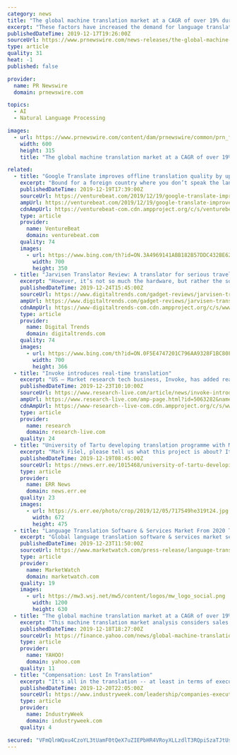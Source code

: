 ```yaml
---
category: news
title: "The global machine translation market at a CAGR of over 19% during the forecast period"
excerpt: "These factors have increased the demand for language translation and interpretation services which will lead to the expansion of the global machine translation market at a CAGR of over 19% during the forecast period. Increase in localization of video ..."
publishedDateTime: 2019-12-17T19:26:00Z
sourceUrl: https://www.prnewswire.com/news-releases/the-global-machine-translation-market-at-a-cagr-of-over-19-during-the-forecast-period-300975942.html
type: article
quality: 31
heat: -1
published: false

provider:
  name: PR Newswire
  domain: prnewswire.com

topics:
  - AI
  - Natural Language Processing

images:
  - url: https://www.prnewswire.com/content/dam/prnewswire/common/prn_facebook_sharing_logo.jpg
    width: 600
    height: 315
    title: "The global machine translation market at a CAGR of over 19% during the forecast period"

related:
  - title: "Google Translate improves offline translation quality by up to 20%"
    excerpt: "Bound for a foreign country where you don’t speak the language? Good news: Google has you covered. This afternoon, the Mountain View tech giant announced that Translate, its free multilingual machine translation service, is now more robust. Offline, translation accuracy has improved by an order of magnitud in some cases. Across the 59 ..."
    publishedDateTime: 2019-12-19T17:39:00Z
    sourceUrl: https://venturebeat.com/2019/12/19/google-translate-improves-offline-translation-quality-by-up-to-20/
    ampUrl: https://venturebeat.com/2019/12/19/google-translate-improves-offline-translation-quality-by-up-to-20/amp/
    cdnAmpUrl: https://venturebeat-com.cdn.ampproject.org/c/s/venturebeat.com/2019/12/19/google-translate-improves-offline-translation-quality-by-up-to-20/amp/
    type: article
    provider:
      name: VentureBeat
      domain: venturebeat.com
    quality: 74
    images:
      - url: https://www.bing.com/th?id=ON.3A4969141ABB182B57DDC432BE62F148
        width: 700
        height: 350
  - title: "Jarvisen Translator Review: A translator for serious travel"
    excerpt: "However, it’s not so much the hardware, but rather the software that will really determine how far it goes. Language translation, especially when there’s some element of machine learning involved, needs constant refinement. So far, it looks like Jarvisen is serious about improving on what it has here, and that’s good news. The company ..."
    publishedDateTime: 2019-12-24T15:45:00Z
    sourceUrl: https://www.digitaltrends.com/gadget-reviews/jarvisen-translator-review/
    ampUrl: https://www.digitaltrends.com/gadget-reviews/jarvisen-translator-review/?amp
    cdnAmpUrl: https://www-digitaltrends-com.cdn.ampproject.org/c/s/www.digitaltrends.com/gadget-reviews/jarvisen-translator-review/?amp
    type: article
    provider:
      name: Digital Trends
      domain: digitaltrends.com
    quality: 74
    images:
      - url: https://www.bing.com/th?id=ON.0F5E4747201C796AA9328F1BC80F59BF
        width: 700
        height: 366
  - title: "Invoke introduces real-time translation"
    excerpt: "US – Market research tech business, Invoke, has added real-time translations to its qualitative/quantitative technology platform. Invoke uses natural language processing and machine learning to offer translations in real time, helping brands to run sessions in many countries and monitor the consumer feedback, in their own language."
    publishedDateTime: 2019-12-23T10:10:00Z
    sourceUrl: https://www.research-live.com/article/news/invoke-introduces-realtime-translation/id/5063282
    ampUrl: https://www.research-live.com/amp-page.html?id=5063282&name=invoke-introduces-realtime-translation
    cdnAmpUrl: https://www-research--live-com.cdn.ampproject.org/c/s/www.research-live.com/amp-page.html?id=5063282&name=invoke-introduces-realtime-translation
    type: article
    provider:
      name: research
      domain: research-live.com
    quality: 24
  - title: "University of Tartu developing translation programme with Mozilla Firefox"
    excerpt: "Mark Fišel, please tell us what this project is about? It all began with language technologists from four universities wanting to do a European Commission-funded research project together on machine translation. One idea was to fit machine translation into a web browser. Thanks to a contact person at the University of Edinburgh, we asked ..."
    publishedDateTime: 2019-12-19T08:45:00Z
    sourceUrl: https://news.err.ee/1015468/university-of-tartu-developing-translation-programme-with-mozilla-firefox
    type: article
    provider:
      name: ERR News
      domain: news.err.ee
    quality: 23
    images:
      - url: https://s.err.ee/photo/crop/2019/12/05/717549he319t24.jpg
        width: 672
        height: 475
  - title: "Language Translation Software & Services Market From 2020 To 2029: Manufacturers Growth Analysis, Regions, Types, End Users and Applications"
    excerpt: "Global language translation software & services market segmentation by component: Solution, Rule-Based Machine Translation, Statistical-Based Machine Translation, Hybrid Machine Translation, Services, Translation, Localization, Interpretation, Transcription, Others. Global language translation software & services market segmentation by ..."
    publishedDateTime: 2019-12-23T11:50:00Z
    sourceUrl: https://www.marketwatch.com/press-release/language-translation-software-services-market-from-2020-to-2029-manufacturers-growth-analysis-regions-types-end-users-and-applications-2019-12-23
    type: article
    provider:
      name: MarketWatch
      domain: marketwatch.com
    quality: 19
    images:
      - url: https://mw3.wsj.net/mw5/content/logos/mw_logo_social.png
        width: 1200
        height: 630
  - title: "The global machine translation market at a CAGR of over 19% during the forecast period"
    excerpt: "This machine translation market analysis considers sales from the defense, IT, automotive, and healthcare. Our study also finds the sales of machine translation in APAC, Europe, MEA, North America, and South America. In 2018, the defense segment had a significant market share, and this trend is expected to continue over the forecast period."
    publishedDateTime: 2019-12-18T18:27:00Z
    sourceUrl: https://finance.yahoo.com/news/global-machine-translation-market-cagr-191500691.html
    type: article
    provider:
      name: YAHOO!
      domain: yahoo.com
    quality: 11
  - title: "Compensation: Lost In Translation"
    excerpt: "It's all in the translation -- at least in terms of executive compensation and its global spectrum ... In terms of the outlook for U.S. executives, Kingdom advises them to look at the industrial machine that was the U.S. and the industrial machine that is becoming global. \"Take a look at what globalization can mean -- it isn't pretty."
    publishedDateTime: 2019-12-20T22:05:00Z
    sourceUrl: https://www.industryweek.com/leadership/companies-executives/article/21953642/compensation-lost-in-translation
    type: article
    provider:
      name: IndustryWeek
      domain: industryweek.com
    quality: 4

secured: "VFmQlnWQxu4CzoYL3tUamF0tQeX7uZIEPbHR4VRoyXLLzdlT3RQpiSzaTJtUs2DBX69rMsmr98xa2jU5jx1ve0oHUhxgouePeuKF7Vs7RT/HwrMuIOWPuvriTX8JgqZHPFQD2If/+fGhJEEzn/dkcjmloCVQ6DGH0wPzmLkGkg1Fvx3D1NZSmk7ghZeNyt1oOZ30B3snWDt91YW6n12DhWfrX6KzsB5vbXH9VHybLHU7wIkepTJ565JVEVLKNwPegILWd+inxy9CiujI8/qFoA==;U/bXIRmaANFfBylZT6jWhw=="
---
```



